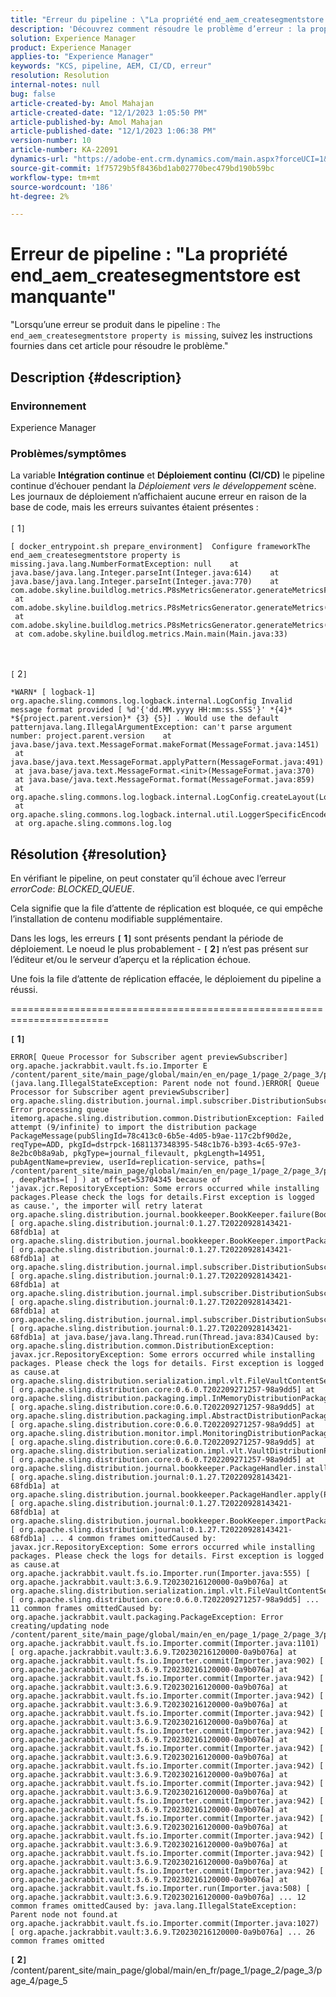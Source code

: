 ```yaml
---
title: "Erreur du pipeline : \"La propriété end_aem_createsegmentstore est manquante\""
description: 'Découvrez comment résoudre le problème d’erreur : la propriété end_aem_createsegmentstore est manquante dans Adobe Experience Manager.'
solution: Experience Manager
product: Experience Manager
applies-to: "Experience Manager"
keywords: "KCS, pipeline, AEM, CI/CD, erreur"
resolution: Resolution
internal-notes: null
bug: false
article-created-by: Amol Mahajan
article-created-date: "12/1/2023 1:05:50 PM"
article-published-by: Amol Mahajan
article-published-date: "12/1/2023 1:06:38 PM"
version-number: 10
article-number: KA-22091
dynamics-url: "https://adobe-ent.crm.dynamics.com/main.aspx?forceUCI=1&pagetype=entityrecord&etn=knowledgearticle&id=46710856-4a90-ee11-8179-6045bd006295"
source-git-commit: 1f75729b5f8436bd1ab02770bec479bd190b59bc
workflow-type: tm+mt
source-wordcount: '186'
ht-degree: 2%

---
```


# Erreur de pipeline : &quot;La propriété end_aem_createsegmentstore est manquante&quot;


&quot;Lorsqu’une erreur se produit dans le pipeline : `The end_aem_createsegmentstore property is missing`, suivez les instructions fournies dans cet article pour résoudre le problème.&quot;

## Description {#description}


### <b>Environnement</b>

Experience Manager



### <b>Problèmes/symptômes</b>

La variable <b>Intégration continue</b> et <b>Déploiement continu</b> <b>(CI/CD)</b> le pipeline continue d’échouer pendant la *Déploiement vers le développement* scène.
<br>Les journaux de déploiement n’affichaient aucune erreur en raison de la base de code, mais les erreurs suivantes étaient présentes :<br> <br>`[` 1`]`  

```
[ docker_entrypoint.sh prepare_environment]  Configure frameworkThe end_aem_createsegmentstore property is missing.java.lang.NumberFormatException: null    at java.base/java.lang.Integer.parseInt(Integer.java:614)    at java.base/java.lang.Integer.parseInt(Integer.java:770)    at com.adobe.skyline.buildlog.metrics.P8sMetricsGenerator.generateMetricsFromContent(P8sMetricsGenerator.java:67)    at com.adobe.skyline.buildlog.metrics.P8sMetricsGenerator.generateMetrics(P8sMetricsGenerator.java:41)    at com.adobe.skyline.buildlog.metrics.P8sMetricsGenerator.generateMetrics(P8sMetricsGenerator.java:36)    at com.adobe.skyline.buildlog.metrics.Main.main(Main.java:33)
```

<br> <br>`[` 2`]`   

```
*WARN* [ logback-1]  org.apache.sling.commons.log.logback.internal.LogConfig Invalid message format provided [ %d'{'dd.MM.yyyy HH:mm:ss.SSS'}' *{4}* *${project.parent.version}* {3} {5}] . Would use the default patternjava.lang.IllegalArgumentException: can't parse argument number: project.parent.version    at java.base/java.text.MessageFormat.makeFormat(MessageFormat.java:1451)    at java.base/java.text.MessageFormat.applyPattern(MessageFormat.java:491)    at java.base/java.text.MessageFormat.<init>(MessageFormat.java:370)    at java.base/java.text.MessageFormat.format(MessageFormat.java:859)    at org.apache.sling.commons.log.logback.internal.LogConfig.createLayout(LogConfig.java:140)    at org.apache.sling.commons.log.logback.internal.util.LoggerSpecificEncoder.addLogConfig(LoggerSpecificEncoder.java:82)    at org.apache.sling.commons.log.log
```



## Résolution {#resolution}


En vérifiant le pipeline, on peut constater qu’il échoue avec l’erreur *errorCode*: *BLOCKED_QUEUE*.

Cela signifie que la file d’attente de réplication est bloquée, ce qui empêche l’installation de contenu modifiable supplémentaire.

Dans les logs, les erreurs <b>`[` 1`]` </b> sont présents pendant la période de déploiement. Le noeud le plus probablement - <b>`[` 2`]` </b> n’est pas présent sur l’éditeur et/ou le serveur d’aperçu et la réplication échoue.

Une fois la file d’attente de réplication effacée, le déploiement du pipeline a réussi.



=======================================================================

<b>`[` 1`]` </b>


```
ERROR[ Queue Processor for Subscriber agent previewSubscriber]  org.apache.jackrabbit.vault.fs.io.Importer E /content/parent_site/main_page/global/main/en_en/page_1/page_2/page_3/page_4/page_5/jcr:content (java.lang.IllegalStateException: Parent node not found.)ERROR[ Queue Processor for Subscriber agent previewSubscriber]  org.apache.sling.distribution.journal.impl.subscriber.DistributionSubscriber Error processing queue itemorg.apache.sling.distribution.common.DistributionException: Failed attempt (9/infinite) to import the distribution package PackageMessage(pubSlingId=78c413c0-6b5e-4d05-b9ae-117c2bf90d2e, reqType=ADD, pkgId=dstrpck-1681137348395-548c1b76-b393-4c65-97e3-8e2bc0b8a9ab, pkgType=journal_filevault, pkgLength=14951, pubAgentName=preview, userId=replication-service, paths=[ /content/parent_site/main_page/global/main/en_en/page_1/page_2/page_3/page_4/page_5] , deepPaths=[ ] ) at offset=53704345 because of 'javax.jcr.RepositoryException: Some errors occurred while installing packages.Please check the logs for details.First exception is logged as cause.', the importer will retry laterat org.apache.sling.distribution.journal.bookkeeper.BookKeeper.failure(BookKeeper.java:265) [ org.apache.sling.distribution.journal:0.1.27.T20220928143421-68fdb1a] at org.apache.sling.distribution.journal.bookkeeper.BookKeeper.importPackage(BookKeeper.java:178) [ org.apache.sling.distribution.journal:0.1.27.T20220928143421-68fdb1a] at org.apache.sling.distribution.journal.impl.subscriber.DistributionSubscriber.processQueueItem(DistributionSubscriber.java:384) [ org.apache.sling.distribution.journal:0.1.27.T20220928143421-68fdb1a] at org.apache.sling.distribution.journal.impl.subscriber.DistributionSubscriber.fetchAndProcessQueueItem(DistributionSubscriber.java:336) [ org.apache.sling.distribution.journal:0.1.27.T20220928143421-68fdb1a] at org.apache.sling.distribution.journal.impl.subscriber.DistributionSubscriber.processQueue(DistributionSubscriber.java:314) [ org.apache.sling.distribution.journal:0.1.27.T20220928143421-68fdb1a] at java.base/java.lang.Thread.run(Thread.java:834)Caused by: org.apache.sling.distribution.common.DistributionException: javax.jcr.RepositoryException: Some errors occurred while installing packages. Please check the logs for details. First exception is logged as cause.at org.apache.sling.distribution.serialization.impl.vlt.FileVaultContentSerializer.importFromStream(FileVaultContentSerializer.java:159) [ org.apache.sling.distribution.core:0.6.0.T202209271257-98a9dd5] at org.apache.sling.distribution.packaging.impl.InMemoryDistributionPackageBuilder.installPackageInternal(InMemoryDistributionPackageBuilder.java:119) [ org.apache.sling.distribution.core:0.6.0.T202209271257-98a9dd5] at org.apache.sling.distribution.packaging.impl.AbstractDistributionPackageBuilder.installPackage(AbstractDistributionPackageBuilder.java:156) [ org.apache.sling.distribution.core:0.6.0.T202209271257-98a9dd5] at org.apache.sling.distribution.monitor.impl.MonitoringDistributionPackageBuilder.installPackage(MonitoringDistributionPackageBuilder.java:92) [ org.apache.sling.distribution.core:0.6.0.T202209271257-98a9dd5] at org.apache.sling.distribution.serialization.impl.vlt.VaultDistributionPackageBuilderFactory.installPackage(VaultDistributionPackageBuilderFactory.java:317) [ org.apache.sling.distribution.core:0.6.0.T202209271257-98a9dd5] at org.apache.sling.distribution.journal.bookkeeper.PackageHandler.installAddPackage(PackageHandler.java:78) [ org.apache.sling.distribution.journal:0.1.27.T20220928143421-68fdb1a] at org.apache.sling.distribution.journal.bookkeeper.PackageHandler.apply(PackageHandler.java:61) [ org.apache.sling.distribution.journal:0.1.27.T20220928143421-68fdb1a] at org.apache.sling.distribution.journal.bookkeeper.BookKeeper.importPackage(BookKeeper.java:159) [ org.apache.sling.distribution.journal:0.1.27.T20220928143421-68fdb1a] ... 4 common frames omittedCaused by: javax.jcr.RepositoryException: Some errors occurred while installing packages. Please check the logs for details. First exception is logged as cause.at org.apache.jackrabbit.vault.fs.io.Importer.run(Importer.java:555) [ org.apache.jackrabbit.vault:3.6.9.T20230216120000-0a9b076a] at org.apache.sling.distribution.serialization.impl.vlt.FileVaultContentSerializer.importFromStream(FileVaultContentSerializer.java:151) [ org.apache.sling.distribution.core:0.6.0.T202209271257-98a9dd5] ... 11 common frames omittedCaused by: org.apache.jackrabbit.vault.packaging.PackageException: Error creating/updating node /content/parent_site/main_page/global/main/en_en/page_1/page_2/page_3/page_4/page_5/jcr:contentat org.apache.jackrabbit.vault.fs.io.Importer.commit(Importer.java:1101) [ org.apache.jackrabbit.vault:3.6.9.T20230216120000-0a9b076a] at org.apache.jackrabbit.vault.fs.io.Importer.commit(Importer.java:902) [ org.apache.jackrabbit.vault:3.6.9.T20230216120000-0a9b076a] at org.apache.jackrabbit.vault.fs.io.Importer.commit(Importer.java:942) [ org.apache.jackrabbit.vault:3.6.9.T20230216120000-0a9b076a] at org.apache.jackrabbit.vault.fs.io.Importer.commit(Importer.java:942) [ org.apache.jackrabbit.vault:3.6.9.T20230216120000-0a9b076a] at org.apache.jackrabbit.vault.fs.io.Importer.commit(Importer.java:942) [ org.apache.jackrabbit.vault:3.6.9.T20230216120000-0a9b076a] at org.apache.jackrabbit.vault.fs.io.Importer.commit(Importer.java:942) [ org.apache.jackrabbit.vault:3.6.9.T20230216120000-0a9b076a] at org.apache.jackrabbit.vault.fs.io.Importer.commit(Importer.java:942) [ org.apache.jackrabbit.vault:3.6.9.T20230216120000-0a9b076a] at org.apache.jackrabbit.vault.fs.io.Importer.commit(Importer.java:942) [ org.apache.jackrabbit.vault:3.6.9.T20230216120000-0a9b076a] at org.apache.jackrabbit.vault.fs.io.Importer.commit(Importer.java:942) [ org.apache.jackrabbit.vault:3.6.9.T20230216120000-0a9b076a] at org.apache.jackrabbit.vault.fs.io.Importer.commit(Importer.java:942) [ org.apache.jackrabbit.vault:3.6.9.T20230216120000-0a9b076a] at org.apache.jackrabbit.vault.fs.io.Importer.commit(Importer.java:942) [ org.apache.jackrabbit.vault:3.6.9.T20230216120000-0a9b076a] at org.apache.jackrabbit.vault.fs.io.Importer.commit(Importer.java:942) [ org.apache.jackrabbit.vault:3.6.9.T20230216120000-0a9b076a] at org.apache.jackrabbit.vault.fs.io.Importer.commit(Importer.java:942) [ org.apache.jackrabbit.vault:3.6.9.T20230216120000-0a9b076a] at org.apache.jackrabbit.vault.fs.io.Importer.commit(Importer.java:942) [ org.apache.jackrabbit.vault:3.6.9.T20230216120000-0a9b076a] at org.apache.jackrabbit.vault.fs.io.Importer.run(Importer.java:508) [ org.apache.jackrabbit.vault:3.6.9.T20230216120000-0a9b076a] ... 12 common frames omittedCaused by: java.lang.IllegalStateException: Parent node not found.at org.apache.jackrabbit.vault.fs.io.Importer.commit(Importer.java:1027) [ org.apache.jackrabbit.vault:3.6.9.T20230216120000-0a9b076a] ... 26 common frames omitted
```




<b>`[` 2`]` </b> /content/parent_site/main_page/global/main/en_fr/page_1/page_2/page_3/page_4/page_5
